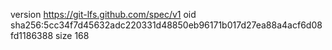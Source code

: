 version https://git-lfs.github.com/spec/v1
oid sha256:5cc34f7d45632adc220331d48850eb96171b017d27ea88a4acf6d08fd1186388
size 168
